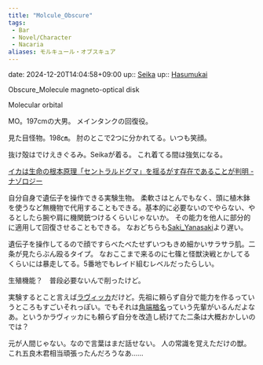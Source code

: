 ```yaml
---
title: "Molcule_Obscure"
tags:
 - Bar
 - Novel/Character
 - Nacaria
aliases: モルキュール・オブスキュア
---
```


date: 2024-12-20T14:04:58+09:00
up:: [Seika](Bar/Novel/Seika.md)
up:: [Hasumukai](Bar/Novel/Nacaria/Hasumukai.md)

Obscure_Molecule
magneto-optical disk

Molecular orbital

MO。197cmの大男。
メインタンクの回復役。

見た目怪物。198㎝。
肘のとこで2つに分かれてる。いつも笑顔。

抜け殻はでけえきぐるみ。Seikaが着る。
これ着てる間は強気になる。

[イカは生命の根本原理「セントラルドグマ」を揺るがす存在であることが判明 - ナゾロジー](https://nazology.net/archives/54967)

自分自身で遺伝子を操作できる実験生物。
柔軟さはとんでもなく、頭に植木鉢を使うなど無機物で代用することもできる。基本的に必要ないのでやらない、やるとしたら腕や肩に機関銃つけるくらいじゃないか。
その能力を他人に部分的に適用して回復させることもできる。
なおどちらも[Saki_Yanasaki](Saki_Yanasaki.md)より遅い。

遺伝子を操作してるので顔ですらべたべたせずいつもきめ細かいサラサラ肌。二条が見たらぶん殴るタイプ。
なおここまで来るのに七篠と怪獣決戦とかしてるくらいには暴走してる。5番地でもレイド組むレベルだったらしい。

生殖機能？　普段必要ないんで削ったけど。


実験するとこと言えば[ラヴィッカ](Raviqqa.md)だけど。先祖に頼らず自分で能力を作るっていうところもすごいそれっぽい。でもそれは[角端楢名](Narana_Tsunohashi.md)っていう先輩がいるんだよなあ。というかラヴィッカにも頼らず自分を改造し続けてた二条は大概おかしいのでは？

元が人間じゃない。なので言葉はまだ話せない。
人の常識を覚えただけの獣。これ五良木君相当頑張ったんだろうなあ……